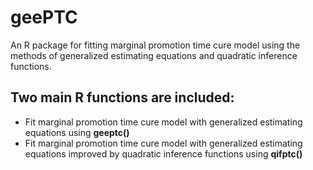 # geePTC
An R package for fitting marginal promotion time cure model using the methods of generalized estimating equations and quadratic inference functions.
## Two main R functions are included:
* Fit marginal promotion time cure model with generalized estimating equations using **geeptc()**
* Fit marginal promotion time cure model with generalized estimating equations improved by quadratic inference functions using **qifptc()**

